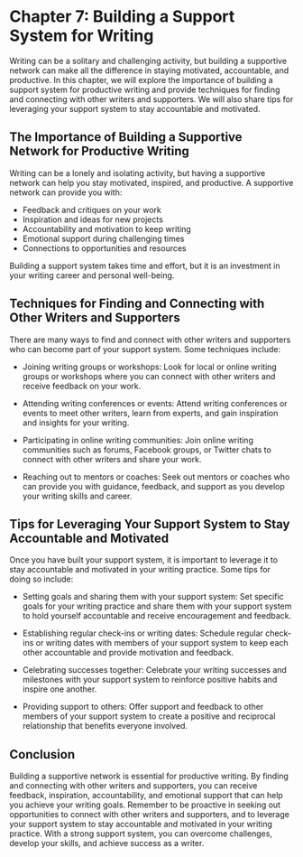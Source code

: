 Chapter 7: Building a Support System for Writing
================================================

Writing can be a solitary and challenging activity, but building a supportive network can make all the difference in staying motivated, accountable, and productive. In this chapter, we will explore the importance of building a support system for productive writing and provide techniques for finding and connecting with other writers and supporters. We will also share tips for leveraging your support system to stay accountable and motivated.

The Importance of Building a Supportive Network for Productive Writing
----------------------------------------------------------------------

Writing can be a lonely and isolating activity, but having a supportive network can help you stay motivated, inspired, and productive. A supportive network can provide you with:

* Feedback and critiques on your work
* Inspiration and ideas for new projects
* Accountability and motivation to keep writing
* Emotional support during challenging times
* Connections to opportunities and resources

Building a support system takes time and effort, but it is an investment in your writing career and personal well-being.

Techniques for Finding and Connecting with Other Writers and Supporters
-----------------------------------------------------------------------

There are many ways to find and connect with other writers and supporters who can become part of your support system. Some techniques include:

* Joining writing groups or workshops: Look for local or online writing groups or workshops where you can connect with other writers and receive feedback on your work.

* Attending writing conferences or events: Attend writing conferences or events to meet other writers, learn from experts, and gain inspiration and insights for your writing.

* Participating in online writing communities: Join online writing communities such as forums, Facebook groups, or Twitter chats to connect with other writers and share your work.

* Reaching out to mentors or coaches: Seek out mentors or coaches who can provide you with guidance, feedback, and support as you develop your writing skills and career.

Tips for Leveraging Your Support System to Stay Accountable and Motivated
-------------------------------------------------------------------------

Once you have built your support system, it is important to leverage it to stay accountable and motivated in your writing practice. Some tips for doing so include:

* Setting goals and sharing them with your support system: Set specific goals for your writing practice and share them with your support system to hold yourself accountable and receive encouragement and feedback.

* Establishing regular check-ins or writing dates: Schedule regular check-ins or writing dates with members of your support system to keep each other accountable and provide motivation and feedback.

* Celebrating successes together: Celebrate your writing successes and milestones with your support system to reinforce positive habits and inspire one another.

* Providing support to others: Offer support and feedback to other members of your support system to create a positive and reciprocal relationship that benefits everyone involved.

Conclusion
----------

Building a supportive network is essential for productive writing. By finding and connecting with other writers and supporters, you can receive feedback, inspiration, accountability, and emotional support that can help you achieve your writing goals. Remember to be proactive in seeking out opportunities to connect with other writers and supporters, and to leverage your support system to stay accountable and motivated in your writing practice. With a strong support system, you can overcome challenges, develop your skills, and achieve success as a writer.
